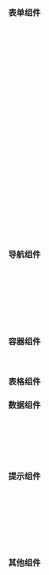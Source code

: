 ### 表单组件

<nova-demo-view class="demo-wrapper" link="button/base"></nova-demo-view>
<nova-demo-view class="demo-wrapper" link="button/circle"></nova-demo-view>
<nova-demo-view class="demo-wrapper" link="button/dynamic-disabled"></nova-demo-view>
<nova-demo-view class="demo-wrapper" link="button/icon"></nova-demo-view>
<nova-demo-view class="demo-wrapper" link="button/loading"></nova-demo-view>
<nova-demo-view class="demo-wrapper" link="button/text"></nova-demo-view>

<nova-demo-view class="demo-wrapper" link="button-group/base"></nova-demo-view>
<nova-demo-view class="demo-wrapper" link="button-group/disabled"></nova-demo-view>
<nova-demo-view class="demo-wrapper" link="button-group/plain"></nova-demo-view>

<nova-demo-view class="demo-wrapper" link="autocomplete/basic-usage"></nova-demo-view>

<nova-demo-view class="demo-wrapper" link="cascader/basic-usage"></nova-demo-view>
<nova-demo-view class="demo-wrapper" link="cascader-panel/basic-usage"></nova-demo-view>

<nova-demo-view class="demo-wrapper" link="checkbox/basic-usage"></nova-demo-view>
<nova-demo-view class="demo-wrapper" link="checkbox/button-chek-box"></nova-demo-view>
<nova-demo-view class="demo-wrapper" link="checkbox/checkbox-button"></nova-demo-view>
<nova-demo-view class="demo-wrapper" link="checkbox/checkbox-group"></nova-demo-view>
<nova-demo-view class="demo-wrapper" link="checkbox/checked"></nova-demo-view>
<nova-demo-view class="demo-wrapper" link="checkbox/content-overflow"></nova-demo-view>
<nova-demo-view class="demo-wrapper" link="checkbox/indeterminate"></nova-demo-view>
<nova-demo-view class="demo-wrapper" link="checkbox/vertical-checkbox"></nova-demo-view>
<nova-demo-view class="demo-wrapper" link="checkbox/with-border"></nova-demo-view>

<nova-demo-view class="demo-wrapper" link="date-picker/basic-usage"></nova-demo-view>
<nova-demo-view class="demo-wrapper" link="drop-times/basic-usage"></nova-demo-view>
<nova-demo-view class="demo-wrapper" link="file-upload/basic-usage"></nova-demo-view>

<nova-demo-view class="demo-wrapper" link="form/form-disabled"></nova-demo-view>
<nova-demo-view class="demo-wrapper" link="form/no-validate-to-add"></nova-demo-view>
<nova-demo-view class="demo-wrapper" link="form/validate-type"></nova-demo-view>

<nova-demo-view class="demo-wrapper" link="input/basic-usage"></nova-demo-view>
<nova-demo-view class="demo-wrapper" link="ip-address/ipv4-type"></nova-demo-view>
<nova-demo-view class="demo-wrapper" link="link/basic-usage"></nova-demo-view>

<nova-demo-view class="demo-wrapper" link="numeric/basic-usage"></nova-demo-view>

<nova-demo-view class="demo-wrapper" link="popeditor/base"></nova-demo-view>
<nova-demo-view class="demo-wrapper" link="pop-upload/basic-usage"></nova-demo-view>

<nova-demo-view class="demo-wrapper" link="radio/basic-usage"></nova-demo-view>
<nova-demo-view class="demo-wrapper" link="radio/active-color"></nova-demo-view>
<nova-demo-view class="demo-wrapper" link="radio/dynamic-disable"></nova-demo-view>
<nova-demo-view class="demo-wrapper" link="radio/radio-button"></nova-demo-view>
<nova-demo-view class="demo-wrapper" link="radio/vertical"></nova-demo-view>
<nova-demo-view class="demo-wrapper" link="radio/with-border"></nova-demo-view>

<nova-demo-view class="demo-wrapper" link="search/basic-usage"></nova-demo-view>
<nova-demo-view class="demo-wrapper" link="select/basic-usage"></nova-demo-view>
<nova-demo-view class="demo-wrapper" link="slider/basic-usage"></nova-demo-view>

<nova-demo-view class="demo-wrapper" link="switch/basic-usage"></nova-demo-view>
<nova-demo-view class="demo-wrapper" link="switch/dynamic-disable"></nova-demo-view>

<nova-demo-view class="demo-wrapper" link="time-picker/basic-usage"></nova-demo-view>
<nova-demo-view class="demo-wrapper" link="time-select/basic-usage"></nova-demo-view>

### 导航组件

<nova-demo-view class="demo-wrapper" link="breadcrumb/base"></nova-demo-view>
<nova-demo-view class="demo-wrapper" link="floatbar/base"></nova-demo-view>
<nova-demo-view class="demo-wrapper" link="toggle-menu/basic-usage"></nova-demo-view>
<nova-demo-view class="demo-wrapper" link="link-menu/basic-usage"></nova-demo-view>

<nova-demo-view class="demo-wrapper" link="steps/data-resource"></nova-demo-view>

<nova-demo-view class="demo-wrapper" link="tabs/basic-usage"></nova-demo-view>
<nova-demo-view class="demo-wrapper" link="tabs/custom-tab-content"></nova-demo-view>

<nova-demo-view class="demo-wrapper" link="time-line/basic-usage"></nova-demo-view>
<nova-demo-view class="demo-wrapper" link="tree-menu/basic-usage"></nova-demo-view>
<nova-demo-view class="demo-wrapper" link="wizard/basic-usage"></nova-demo-view>

### 容器组件

<nova-demo-view class="demo-wrapper" link="carousel/basic-usage"></nova-demo-view>
<nova-demo-view class="demo-wrapper" link="dialog-box/basic-usage"></nova-demo-view>
<nova-demo-view class="demo-wrapper" link="collapse/basic-usage"></nova-demo-view>
<nova-demo-view class="demo-wrapper" link="split/basic-usage"></nova-demo-view>
<nova-demo-view class="demo-wrapper" link="split/split-mode"></nova-demo-view>
<nova-demo-view class="demo-wrapper" link="split/nested-use"></nova-demo-view>

### 表格组件

<nova-demo-view link="grid/aui3-first-menu/default-serial-column"></nova-demo-view>

### 数据组件

<nova-demo-view class="demo-wrapper" link="pager/basic-usage"></nova-demo-view>

<nova-demo-view class="demo-wrapper" link="progress/basic-usage"></nova-demo-view>

<nova-demo-view class="demo-wrapper" link="tree/basic-usage"></nova-demo-view>
<nova-demo-view class="demo-wrapper" link="transfer/basic-usage"></nova-demo-view>

### 提示组件

<nova-demo-view class="demo-wrapper" link="alert/base"></nova-demo-view>
<nova-demo-view class="demo-wrapper" link="alert/feedback-of-result"></nova-demo-view>

<nova-demo-view class="demo-wrapper" link="badge/base"></nova-demo-view>
<nova-demo-view class="demo-wrapper" link="badge/type"></nova-demo-view>

<nova-demo-view class="demo-wrapper" link="loading/basic-usage"></nova-demo-view>
<nova-demo-view class="demo-wrapper" link="loading/background"></nova-demo-view>
<nova-demo-view class="demo-wrapper" link="loading/fullscreen"></nova-demo-view>
<nova-demo-view class="demo-wrapper" link="loading/loading-tip-text"></nova-demo-view>
<nova-demo-view class="demo-wrapper" link="loading/spinner"></nova-demo-view>

<nova-demo-view class="demo-wrapper" link="tooltip/basic-usage"></nova-demo-view>
<nova-demo-view class="demo-wrapper" link="tooltip/manual-control-tip"></nova-demo-view>
<nova-demo-view class="demo-wrapper" link="tooltip/tooltip-theme"></nova-demo-view>
<nova-demo-view class="demo-wrapper" link="popover/trigger-mode"></nova-demo-view>
<nova-demo-view class="demo-wrapper" link="modal/base"></nova-demo-view>

### 其他组件

<nova-demo-view class="demo-wrapper" link="bulletin-board/base"></nova-demo-view>
<nova-demo-view class="demo-wrapper" link="calendar/basic-usage"></nova-demo-view>
<nova-demo-view class="demo-wrapper" link="crop/basic-usage"></nova-demo-view>
<nova-demo-view class="demo-wrapper" link="image/basic-usage"></nova-demo-view>

<nova-demo-view class="demo-wrapper" link="rate/basic-usage"></nova-demo-view>
<nova-demo-view class="demo-wrapper" link="rate/disabled-not-selected-class"></nova-demo-view>
<nova-demo-view class="demo-wrapper" link="rate/dynamic-disable"></nova-demo-view>
<nova-demo-view class="demo-wrapper" link="rate/text-on-bottom"></nova-demo-view>

<nova-demo-view class="demo-wrapper" link="scroll-text/basic-usage"></nova-demo-view>
<nova-demo-view class="demo-wrapper" link="slide-bar/basic-usage"></nova-demo-view>

<nova-demo-view class="demo-wrapper" link="tag/closeable"></nova-demo-view>
<nova-demo-view class="demo-wrapper" link="tag/create"></nova-demo-view>
<nova-demo-view class="demo-wrapper" link="tag/effect"></nova-demo-view>
<nova-demo-view class="demo-wrapper" link="tag/hit"></nova-demo-view>

<style>
  .demo-wrapper {
    margin: 16px 0;
    padding: 20px;
    border: solid 1px var(--ti-base-color-border);
  }
</style>
